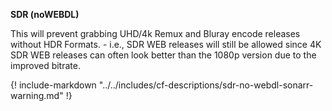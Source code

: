 <!-- markdownlint-disable MD041-->
**SDR (noWEBDL)**<br>

This will prevent grabbing UHD/4k Remux and Bluray encode releases without HDR Formats. - i.e., SDR WEB releases will still be allowed since 4K SDR WEB releases can often look better than the 1080p version due to the improved bitrate.

{! include-markdown "../../includes/cf-descriptions/sdr-no-webdl-sonarr-warning.md" !}
<!-- markdownlint-enable MD041-->
